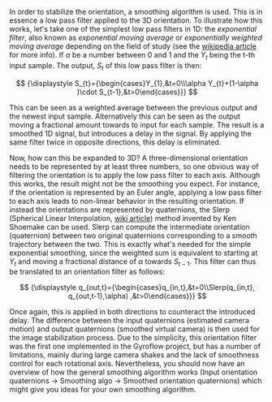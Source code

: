 In order to stabilize the orientation, a smoothing algorithm is used. This is in essence a low pass filter applied to the 3D orientation. To illustrate how this works, let's take one of the simplest low pass filters in 1D: the *exponential filter*, also known as *exponential moving average* or *exponentially weighted moving average* depending on the field of study (see the [wikipedia article](https://en.wikipedia.org/wiki/Exponential_smoothing) for more info). If $\alpha$ be a number between 0 and 1 and the $Y_t$ being the t-th input sample. The output, $S_t$ of this low pass filter is then:

$$
{\displaystyle S_{t}={\begin{cases}Y_{1},&t=0\\\alpha Y_{t}+(1-\alpha )\cdot S_{t-1},&t>0\end{cases}}}
$$

This can be seen as a weighted average between the previous output and the newest input sample. Alternatively this can be seen as the output moving a fractional amount towards to input for each sample. The result is a smoothed 1D signal, but introduces a delay in the signal. By applying the same filter twice in opposite directions, this delay is eliminated.

Now, how can this be expanded to 3D? A three-dimensional orientation needs to be represented by at least three numbers, so one obvious way of filtering the orientation is to apply the low pass filter to each axis. Although this works, the result might not be the smoothing you expect. For instance, if the orientation is represented by an Euler angle, applying a low pass filter to each axis leads to non-linear behavior in the resulting orientation. If instead the orientations are represented by quaternions, the Slerp (Spherical Linear Interpolation, [wiki article](https://en.wikipedia.org/wiki/Slerp)) method invented by Ken Shoemake can be used. Slerp can compute the intermediate orientation (quaternion) between two original quaternions corresponding to a smooth trajectory between the two. This is exactly what's needed for the simple exponential smoothing, since the weighted sum is equivalent to starting at $Y_{t}$ and moving a fractional distance of $\alpha$ towards $S_{t-1}$. This filter can thus be translated to an orientation filter as follows:

$$
{\displaystyle q_{out,t}={\begin{cases}q_{in,t},&t=0\\Slerp(q_{in,t}, q_{out,t-1},\alpha) ,&t>0\end{cases}}}
$$

Once again, this is applied in both directions to counteract the introduced delay. The difference between the input quaternions (estimated camera motion) and output quaternions (smoothed virtual camera) is then used for the image stabilization process. Due to the simplicity, this orientation filter was the first one implemented in the Gyroflow project, but has a number of limitations, mainly during large camera shakes and the lack of smoothness control for each rotational axis. Nevertheless, you should now have an overview of how the general smoothing algorithm works (Input orientation quaternions -> Smoothing algo -> Smoothed orientation quaternions) which might give you ideas for your own smoothing algorithm.